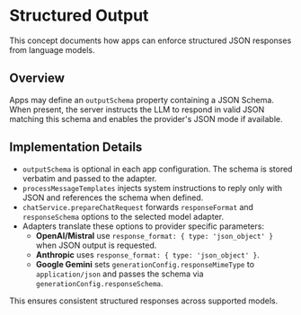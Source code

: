 # Structured Output

This concept documents how apps can enforce structured JSON responses from language models.

## Overview

Apps may define an `outputSchema` property containing a JSON Schema. When present, the server instructs the LLM to respond in valid JSON matching this schema and enables the provider's JSON mode if available.

## Implementation Details

- `outputSchema` is optional in each app configuration. The schema is stored verbatim and passed to the adapter.
- `processMessageTemplates` injects system instructions to reply only with JSON and references the schema when defined.
- `chatService.prepareChatRequest` forwards `responseFormat` and `responseSchema` options to the selected model adapter.
- Adapters translate these options to provider specific parameters:
  - **OpenAI/Mistral** use `response_format: { type: 'json_object' }` when JSON output is requested.
  - **Anthropic** uses `response_format: { type: 'json_object' }`.
  - **Google Gemini** sets `generationConfig.responseMimeType` to `application/json` and passes the schema via `generationConfig.responseSchema`.

This ensures consistent structured responses across supported models.
